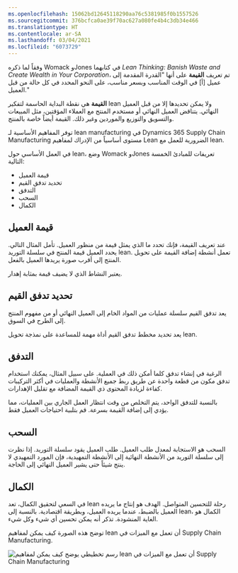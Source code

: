 ```yaml
---
ms.openlocfilehash: 15062bd12645118290aa76c5381985f0b1557526
ms.sourcegitcommit: 376bcfca0ae39f70ac627a080fe4b4c3db34e466
ms.translationtype: HT
ms.contentlocale: ar-SA
ms.lasthandoff: 03/04/2021
ms.locfileid: "6073729"
---
```

وفقاً لما ذكره Womack وJones في كتابهما *Lean Thinking: Banish Waste and Create Wealth in Your Corporation*، تم تعريف **القيمة** على أنها "القدرة المقدمة إلى عميل [أ] في الوقت المناسب وبسعر مناسب، على النحو المحدد في كل حالة من قبل العميل." 

**القيمة** هي نقطة البداية الحاسمة لتفكير lean ولا يمكن تحديدها إلا من قبل العميل النهائي. يتناقض العميل النهائي أو مستخدم المنتج مع العملاء المؤقتين، مثل المبيعات والتسويق والتوزيع والموردين وغير ذلك. القيمة أيضاً خاصة بالمنتج.

توفر المفاهيم الأساسية لـ lean manufacturing في Dynamics 365 Supply Chain Manufacturing مستوى أساسياً من الإدراك لمفاهيم Lean الضرورية للعمل مع lean.

في العمل الأساسي حول lean، وضع Womack وJones تعريفات للمبادئ الخمسة التالية:

-   قيمة العميل
-   تحديد تدفق القيم
-   التدفق
-   السحب
-   الكمال

## <a name="customer-value"></a>قيمة العميل


عند تعريف القيمة، فإنك تحدد ما الذي يمثل قيمة من منظور العميل. تأمل المثال التالي. يحدد العميل قيمة المنتج في سلسلة التوريد lean. تعمل أنشطة إضافة القيمة على تحويل المنتج إلى أقرب صورة يريدها العميل بالفعل.

يعتبر النشاط الذي لا يضيف قيمة بمثابة إهدار. 

## <a name="identify-the-value-stream"></a>تحديد تدفق القيم
 
يعد تدفق القيم سلسلة عمليات من المواد الخام إلى العميل النهائي أو من مفهوم المنتج إلى الطرح في السوق.


يعد تحديد مخطط تدفق القيم أداة مهمة للمساعدة على نمذجة تحويل lean. 

## <a name="flow"></a>التدفق
 

الرغبة في إنشاء تدفق كلما أمكن ذلك في العملية. على سبيل المثال، يمكنك استخدام تدفق مكون من قطعة واحدة عن طريق ربط جميع الأنشطة والعمليات في أكثر التركيبات كفاءة لزيادة المحتوى ذي القيمة المضافة مع تقليل الإهدارات.

بالنسبة للتدفق الواحد، يتم التخلص من وقت انتظار العمل الجاري بين العمليات، مما يؤدي إلى إضافة القيمة بسرعة.
قم بتلبية احتياجات العميل فقط.

## <a name="pull"></a>السحب
 

السحب هو الاستجابة لمعدل طلب العميل. طلب العميل يقود سلسلة التوريد. إذا نظرت إلى سلسلة التوريد من الأنشطة النهائية إلى الأنشطة التمهيدية، فإن المورد التمهيدي لا ينتج شيئاً حتى يشير العميل النهائي إلى الحاجة.

## <a name="perfection"></a>الكمال
 

في السعي لتحقيق الكمال، تعد lean رحلة للتحسين المتواصل.
الهدف هو إنتاج ما يريده العميل بالضبط، عندما يريده العميل، وبطريقة اقتصادية. بالنسبة إلى lean، الكمال هو الغاية المنشودة. تذكر أنه يمكن تحسين أي شيء وكل شيء.

توضح هذه الصورة كيف يمكن لمفاهيم lean أن تعمل مع الميزات في Supply Chain Manufacturing.

![رسم تخطيطي يوضح كيف يمكن لمفاهيم lean أن تعمل مع الميزات في Supply Chain Manufacturing](../media/lean-manufacturing-1.png) 
